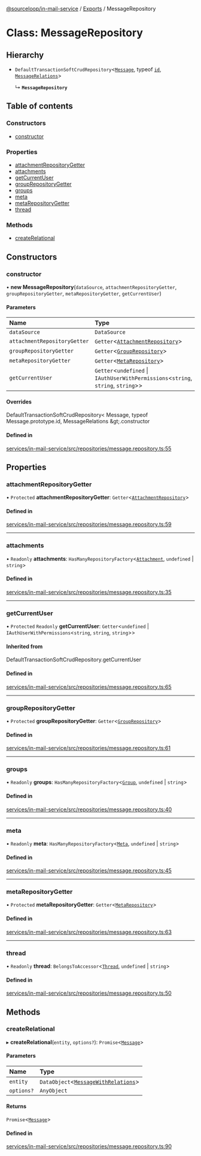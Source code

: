 [@sourceloop/in-mail-service](../README.md) / [Exports](../modules.md) / MessageRepository

# Class: MessageRepository

## Hierarchy

- `DefaultTransactionSoftCrudRepository`<[`Message`](Message.md), typeof [`id`](Message.md#id), [`MessageRelations`](../interfaces/MessageRelations.md)\>

  ↳ **`MessageRepository`**

## Table of contents

### Constructors

- [constructor](MessageRepository.md#constructor)

### Properties

- [attachmentRepositoryGetter](MessageRepository.md#attachmentrepositorygetter)
- [attachments](MessageRepository.md#attachments)
- [getCurrentUser](MessageRepository.md#getcurrentuser)
- [groupRepositoryGetter](MessageRepository.md#grouprepositorygetter)
- [groups](MessageRepository.md#groups)
- [meta](MessageRepository.md#meta)
- [metaRepositoryGetter](MessageRepository.md#metarepositorygetter)
- [thread](MessageRepository.md#thread)

### Methods

- [createRelational](MessageRepository.md#createrelational)

## Constructors

### constructor

• **new MessageRepository**(`dataSource`, `attachmentRepositoryGetter`, `groupRepositoryGetter`, `metaRepositoryGetter`, `getCurrentUser`)

#### Parameters

| Name | Type |
| :------ | :------ |
| `dataSource` | `DataSource` |
| `attachmentRepositoryGetter` | `Getter`<[`AttachmentRepository`](AttachmentRepository.md)\> |
| `groupRepositoryGetter` | `Getter`<[`GroupRepository`](GroupRepository.md)\> |
| `metaRepositoryGetter` | `Getter`<[`MetaRepository`](MetaRepository.md)\> |
| `getCurrentUser` | `Getter`<`undefined` \| `IAuthUserWithPermissions`<`string`, `string`, `string`\>\> |

#### Overrides

DefaultTransactionSoftCrudRepository&lt;
  Message,
  typeof Message.prototype.id,
  MessageRelations
\&gt;.constructor

#### Defined in

[services/in-mail-service/src/repositories/message.repository.ts:55](https://github.com/sourcefuse/loopback4-microservice-catalog/blob/93a7f917/services/in-mail-service/src/repositories/message.repository.ts#L55)

## Properties

### attachmentRepositoryGetter

• `Protected` **attachmentRepositoryGetter**: `Getter`<[`AttachmentRepository`](AttachmentRepository.md)\>

#### Defined in

[services/in-mail-service/src/repositories/message.repository.ts:59](https://github.com/sourcefuse/loopback4-microservice-catalog/blob/93a7f917/services/in-mail-service/src/repositories/message.repository.ts#L59)

___

### attachments

• `Readonly` **attachments**: `HasManyRepositoryFactory`<[`Attachment`](Attachment.md), `undefined` \| `string`\>

#### Defined in

[services/in-mail-service/src/repositories/message.repository.ts:35](https://github.com/sourcefuse/loopback4-microservice-catalog/blob/93a7f917/services/in-mail-service/src/repositories/message.repository.ts#L35)

___

### getCurrentUser

• `Protected` `Readonly` **getCurrentUser**: `Getter`<`undefined` \| `IAuthUserWithPermissions`<`string`, `string`, `string`\>\>

#### Inherited from

DefaultTransactionSoftCrudRepository.getCurrentUser

#### Defined in

[services/in-mail-service/src/repositories/message.repository.ts:65](https://github.com/sourcefuse/loopback4-microservice-catalog/blob/93a7f917/services/in-mail-service/src/repositories/message.repository.ts#L65)

___

### groupRepositoryGetter

• `Protected` **groupRepositoryGetter**: `Getter`<[`GroupRepository`](GroupRepository.md)\>

#### Defined in

[services/in-mail-service/src/repositories/message.repository.ts:61](https://github.com/sourcefuse/loopback4-microservice-catalog/blob/93a7f917/services/in-mail-service/src/repositories/message.repository.ts#L61)

___

### groups

• `Readonly` **groups**: `HasManyRepositoryFactory`<[`Group`](Group.md), `undefined` \| `string`\>

#### Defined in

[services/in-mail-service/src/repositories/message.repository.ts:40](https://github.com/sourcefuse/loopback4-microservice-catalog/blob/93a7f917/services/in-mail-service/src/repositories/message.repository.ts#L40)

___

### meta

• `Readonly` **meta**: `HasManyRepositoryFactory`<[`Meta`](Meta.md), `undefined` \| `string`\>

#### Defined in

[services/in-mail-service/src/repositories/message.repository.ts:45](https://github.com/sourcefuse/loopback4-microservice-catalog/blob/93a7f917/services/in-mail-service/src/repositories/message.repository.ts#L45)

___

### metaRepositoryGetter

• `Protected` **metaRepositoryGetter**: `Getter`<[`MetaRepository`](MetaRepository.md)\>

#### Defined in

[services/in-mail-service/src/repositories/message.repository.ts:63](https://github.com/sourcefuse/loopback4-microservice-catalog/blob/93a7f917/services/in-mail-service/src/repositories/message.repository.ts#L63)

___

### thread

• `Readonly` **thread**: `BelongsToAccessor`<[`Thread`](Thread.md), `undefined` \| `string`\>

#### Defined in

[services/in-mail-service/src/repositories/message.repository.ts:50](https://github.com/sourcefuse/loopback4-microservice-catalog/blob/93a7f917/services/in-mail-service/src/repositories/message.repository.ts#L50)

## Methods

### createRelational

▸ **createRelational**(`entity`, `options?`): `Promise`<[`Message`](Message.md)\>

#### Parameters

| Name | Type |
| :------ | :------ |
| `entity` | `DataObject`<[`MessageWithRelations`](../modules.md#messagewithrelations)\> |
| `options?` | `AnyObject` |

#### Returns

`Promise`<[`Message`](Message.md)\>

#### Defined in

[services/in-mail-service/src/repositories/message.repository.ts:90](https://github.com/sourcefuse/loopback4-microservice-catalog/blob/93a7f917/services/in-mail-service/src/repositories/message.repository.ts#L90)
